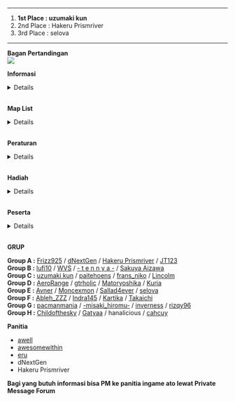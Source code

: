 --------------------------------------------------  
  

1.  **1st Place : uzumaki kun**
2.  2nd Place : Hakeru Prismriver
3.  3rd Place : selova

  
  
--------------------------------------------------  
  
**Bagan Pertandingan**  
![](https://i.ppy.sh/c74d6bcaaf7ca049d8d2cfac88a911e417ae915b/687474703a2f2f693338382e70686f746f6275636b65742e636f6d2f616c62756d732f6f6f3332312f466f72746558526f636b6d616e2f546162656c355f7a707334333339666435622e706e67)  
  
**Informasi**  
<details>

**Pendaftaran**

1.  Target peserta adalah 32 peserta.
2.  Pendaftaran akan dibuka tanggal 13 Juli 2012 sampai 27 Juli 2012.
3.  Pendaftaran akan otomatis ditutup bila peserta sudah mencapai 32.

  
  
**Umum**

1.  Pertandingan di kompetisi ini diawali dengan babak pertama dengan sistem grup, dimana pemain dibagi di dalam 8 grup.
2.  Setiap pemain di suatu grup akan berhadapan satu sama lain.
3.  Pemain yang memenangkan pertandingan mendapatkan poin 3, bila kalah tidak mendapatkan poin.
4.  2 pemain dengan poin tertinggi akan lanjut ke babak kedua.
5.  Bila terjadi kesamaan poin, maka akan dilihat dari perbedaan antara map yang dimenangkan dan yang kalah.
6.  Di babak kedua dan seterusnya, jika pemain menang dalam suatu pertandingan, maka dia berhak untuk melanjutkan ke babak selanjutnya. Bila pemain kalah dalam suatu pertandingan, maka dia akan dieliminasi dari turnamen.

  
  
**Waktu Pertandingan**  

1.  **Waktu pertandingan dibuat sesuai dengan persetujuan antara kedua pemain yang akan bertanding, jadi yang menentukan waktu pertandingan adalah pemain, bukan panitia.**
2.  Bila sudah ada kesepakatan jadwal tanding antara dua pihak, maka jadwal pertandingan  **diberitahukan kepada panitia lewat post di thread ini atau PM ke panitia (ingame/forum).**
3.  Panitia yang resmi adalah yang ada di bawah, jika panitia tidak dapat dihubungi, harap menghubungi panitia lainnya.
4.  Jadwal pertandingan akan dilihat terlebih dahulu oleh panitia.
5.  Jadwal yang akan berlaku adalah jadwal yang telah disetujui oleh panitia.
6.  Pemain diperbolehkan mengganti waktu pertandingan maksimal satu hari sebelum hari pertandingan yang telah ditentukan sebelumnya jika kedua pemain dan panitia setuju untuk menggantinya.
7.  Untuk babak kedua, pertandingan antar pemain dilaksanakan 10 hari sekali, jadi setiap 10 hari seorang pemain hanya melawan 1 lawan saja.
8.  Bila seluruh pertandingan di masing-masing grup sudah selesai sebelum 10 hari, pertandingan akan langsung dilanjutkan.
9.  Bila kesepakatan waktu belum ada sampai waktu yang ditentukan, maka panitia akan menentukan waktu pertandingan yaitu pada hari terakhir babak yang bersangkutan.

  
  
**Pertandingan**  

1.  Panitia akan memberikan 10 list beatmap sekurang-kurangnya 3 hari sebelum babak pertandingan dimulai.
2.  Setiap 10 hari akan ada pergantian list beatmap untuk babak pertama.
3.  Setiap pertandingan akan berlangsung di Multi.
4.  Tipe Game adalah osu! Standard, Team Mode : Team VS, Win Condition : Score
5.  Panitia akan membuat room tempat bertanding dan akan dikunci. Password akan diberikan pada kedua pemain lewat PM.
6.  Setiap peserta wajib bersiap-siap 15 menit sebelum jadwal pertandingan yang telah dibuat.
7.  Mod yang hanya boleh dipakai adalah No Video.
8.  Map yang telah dimainkan tidak boleh dimainkan kembali dalam satu pertandingan tersebut.
9.  Bila salah satu dari dua pemain Fail di suatu map, maka otomatis lawan dari pemain tersebut akan memenangkan map tersebut.
10.  Panitia yang menjadi Wasit akan memberikan hasil pertandingan berupa Multiplayer History (contoh :  [http://osu.ppy.sh/mp/3842145](http://osu.ppy.sh/mp/3842145)  ) dan Screenshot tiap map.
11.  Bila tidak ada panitia yang menjadi wasit, maka salah satu pemain diharapkan memberikan hasil pertandingan berupa Multiplayer History dan Screenshot tiap map di thread ini.
12.  Bila peserta tidak menghadiri pertandingan yang waktunya telaj disetujui, maka pemain tersebut dinyatakan kalah 0-3
13.  Babak final akan dilaksanakan pada tanggal  **27 Desember 2012 - 6 Januari 2013**

Babak Pertama (Grup) 

1.  Setiap pemain memilih 2 beatmap sendiri.
2.  Peserta yang berhak untuk lanjut ke babak berikutnya adalah pemain yang memenangkan skor di 3 beatmap. (cari 3 kemenangan).
3.  Bila terjadi seri pada 4 map pertama, maka map ketiga adalah map yang telah dipilih oleh panitia untuk situasi draw.

  
  
Babak Kedua (16 besar) 

1.  Setiap pemain memilih 2 beatmap sendiri.
2.  Peserta yang berhak untuk lanjut ke babak berikutnya adalah pemain yang memenangkan skor di 3 beatmap. (cari 2 kemenangan).
3.  Bila terjadi seri pada 4 map pertama, maka map ketiga adalah map yang telah dipilih oleh panitia untuk situasi draw.

  
  
Perempat Final 

1.  Setiap pemain memilih 2 beatmap sendiri.
2.  Peserta yang berhak untuk lanjut ke babak berikutnya adalah pemain yang memenangkan skor di 3 beatmap. (cari 2 kemenangan).
3.  Bila terjadi seri pada 4 map pertama, maka map ketiga adalah map yang telah dipilih oleh panitia untuk situasi draw.

  
  
Semifinal  

1.  Setiap pemain memilih 2 beatmap sendiri.
2.  Peserta yang berhak untuk lanjut ke babak berikutnya adalah pemain yang memenangkan skor di 3 beatmap. (cari 3 kemenangan).
3.  Bila terjadi seri pada 4 map pertama, maka map kelima adalah map yang telah dipilih oleh panitia untuk situasi draw.

  
  
Perebutan Juara Ketiga  

1.  Setiap pemain memilih beatmap sendiri.
2.  Peserta yang menjadi juara ketiga adalah pemain yang mencapai kemenangan sebesar 4 kali.
3.  Bila terjadi seri pada skor 3-3, maka map penentu adalah map yang telah dipilih oleh panitia untuk situasi draw.

  
  
Final  

1.  Setiap pemain memilih beatmap sendiri.
2.  Peserta yang menjadi pemenang turnamen adalah pemain yang mencapai kemenangan sebesar 6 kali
3.  Bila terjadi seri pada skor 5-5, maka map penentu adalah map yang telah dipilih oleh panitia untuk situasi draw.
</details>
<br>  
  
**Map List**  
<details>
<b>Babak Final</b>
<details>

1.  [IA - Six Trillion Years and Overnight Story [0108]](http://osu.ppy.sh/b/157861)
2.  [Memme - BSPower Explosion [0108]](http://osu.ppy.sh/b/140937)
3.  [Marguerite du Pre - Marie Antoinette [Another]](http://osu.ppy.sh/b/136640)
4.  [xi - Ascension to Heaven [Death]](http://osu.ppy.sh/b/111680)
5.  [Kucchy vs Akky - Yakumo ~ JOINT STRUGGLE [SOLO]](http://osu.ppy.sh/b/48098)
6.  [Niko - Made of Fire [Oni]](http://osu.ppy.sh/b/40017)
7.  [Rche - Todestrieb [Another]](http://osu.ppy.sh/b/129555)
8.  [Inspector K - Disconnected Hardkore (CanBlaster Remix) [Unconnected]](http://osu.ppy.sh/b/108762)
9.  [Yousei Teikoku - Kokou no Sousei [Chaos]](http://osu.ppy.sh/b/118068)
10.  [Black Hole - Pluto [Challenge]](http://osu.ppy.sh/b/146957)  
      
    Tie Breaker :
11.  [Furries in a Blender - Ridorii [Insane]](http://osu.ppy.sh/b/98496)
</details>
<br>
  
<b>Babak Perebutan Juara Tiga</b>
<details>

1.  [xi - Halcyon [Another]](http://osu.ppy.sh/b/73699)
2.  [Basshunter - Ievan Polkka Trance Remix [BeuKirby]](http://osu.ppy.sh/b/66246)
3.  [t+pazolite - Nous [Destruction]](http://osu.ppy.sh/b/134130)
4.  [COOL&CREATE - Rapid Ensemble [Lunatic]](http://osu.ppy.sh/b/49067)
5.  [Kucchy vs Akky - Satori ~3rd eyes~ [Lunatic]](http://osu.ppy.sh/b/50892)
6.  [Pizuya's Cell x MyonMyon - Romantic Children [Lunatic]](http://osu.ppy.sh/b/68431)
7.  [Ikareru Kin no Shishi - G59 [Another]](http://osu.ppy.sh/b/85513)
8.  [Galdeira - Almagest [Another]](http://osu.ppy.sh/b/132167)
9.  [Caravan Palace - Dragons [Insane]](http://osu.ppy.sh/b/145361)
10.  [Katakiri Rekka - Answer [Insane]](http://osu.ppy.sh/b/127047)  
      
    Tie Breaker :
11.  [Hatsune Miku - Rubik's Cube [7x7x7]](http://osu.ppy.sh/b/114635)
</details>
<br>
  
<b>Babak Semifinal</b>
<details>

1.  [SOUND HOLIC - Earthquake Super Shock [0108]](http://osu.ppy.sh/b/120695)
2.  [DystopiaGround - AugoEidEs [Aphotic]](http://osu.ppy.sh/b/97416)
3.  [IOSYS - Usatei 2011 [Ozzy's Extra]](http://osu.ppy.sh/b/130500)
4.  [07th Expansion - rog-limitation [Insane]](http://osu.ppy.sh/b/54581)
5.  [Hatsune Miku - With a Dance Number [0108 style]](http://osu.ppy.sh/b/98415)
6.  [Hommarju feat. R.Cena - Chousai Kenbo Sengen [Insane]](http://osu.ppy.sh/b/99342)
7.  [Shounen Radio - neu [EX]](http://osu.ppy.sh/b/93893)
8.  [Shiraishi - Shinsekai [Insane]](http://osu.ppy.sh/b/83674)
9.  [Miki Sayaka vs. Miki Sayaka (fw. Miki Sayaka) - squartatrice [Another]](http://osu.ppy.sh/b/131009)
10.  [sasakure.UK - Jack-the-Ripper [JackHasCome!]](http://osu.ppy.sh/b/81560)  
      
	Tie Breaker :
11.  [Sound Horizon - Raijin no Hidariude [Insane]](http://osu.ppy.sh/b/60089)
</details>
<br>
  
<b>Babak Perempat Final</b>
<details>

1.  [Prim - Koisuru*Uchuu Sensou!! [Another]](http://osu.ppy.sh/b/144797)
2.  [Fear, and Loathing in Las Vegas - Just Awake [Insane]](http://osu.ppy.sh/b/139446)
3.  [Hatsune Miku & Megpoid Gumi - MATRYOSHKA [Insane]](http://osu.ppy.sh/b/69405)
4.  [kors k - smooooch [Another]](http://osu.ppy.sh/b/64674)
5.  [DJ YOSHITAKA - FLOWER [Intense]](http://osu.ppy.sh/b/104635)
6.  [Masayoshi Minoshima ft. nomico - Bad Apple!! [Extra]](http://osu.ppy.sh/b/42152)
7.  [Daisuke Achiwa - BASARA [BASARA]](http://osu.ppy.sh/b/48416)
8.  [kors k vs. L.E.D. - SOLID STATE SQUAD [Another]](http://osu.ppy.sh/b/92087)
9.  [Rita - Dream Walker [Insane]](http://osu.ppy.sh/b/161611)
10.  [Rex - Heart of Witch [MXStyle]](http://osu.ppy.sh/b/70998)  
      
	Tie Breaker :
11.  [Lia - Kokoro ni Todoku Uta [Holo]](http://osu.ppy.sh/b/89428)
</details>
<br>
  
<b>Babak 16 Besar</b>
<details>

1.  [namapann - Desire Drive [Lunatic]](http://osu.ppy.sh/b/136540)
2.  [Hatsune Miku - Netoge Haijin Sprechchor [Insane]](http://osu.ppy.sh/b/87369)
3.  [IOSYS - Chanteikku Sanyousei no Itazura Daisensou [Crazy Jay]](http://osu.ppy.sh/b/91462)
4.  [765PRO ALLSTARS - READY!! [THE OSUM@STER]](http://osu.ppy.sh/b/132903)
5.  [Kozato snow - Rengetsu Ouka [Yuki YukI]](http://osu.ppy.sh/b/89856)
6.  [Dark PHOENiX - Stirring an Autumn Moon [Crazy Moon]](http://osu.ppy.sh/b/59693)
7.  [Nanamori-chu * Goraku-bu - 100%Chu~Gakusei (TV Size) [Insane]](http://osu.ppy.sh/b/159731)
8.  [Tsubaki - Kyun Kyun Tamaran Inaba-tan! [Inaba!]](http://osu.ppy.sh/b/94845)
9.  [Nakagawa Shouko - Happily Ever After [Insane]](http://osu.ppy.sh/b/62591)
10.  [SHK - Weep Irish [Insane]](http://osu.ppy.sh/b/95149)  
      
	Tie Breaker :
11.  [ave;new project feat. Sakura Saori & Inoue Miyu - Chouetsu Koi Shite Naishomea!! [Hentai]](http://osu.ppy.sh/b/104867)
</details>
<br>
  
<b>Pertandingan Ketiga Grup</b>
<details>

1.  [Nobunaga - Shinkai Shoujo [Insane]](http://osu.ppy.sh/b/93680)
2.  [marble - Suisai Candy [Collab]](http://osu.ppy.sh/b/141368)
3.  [07th Expansion - dreamenddischarger [Collab]](http://osu.ppy.sh/b/105891)
4.  [ESTi - SIN [Maximum]](http://osu.ppy.sh/b/66245)
5.  [Kagamine Rin and Len - Trick and Treat [Shuna's MiX]](http://osu.ppy.sh/b/43655)
6.  [Choucho - When the First Love Ends [Collab]](http://osu.ppy.sh/b/86219)
7.  [xi - FREEDOM DiVE [FOUR DIMENSIONS]](http://osu.ppy.sh/b/129891)
8.  [Noisestorm - Shockwave [Quake]](http://osu.ppy.sh/b/110778)
9.  [Tsukasa - The Clear Blue Sky [Insane]](http://osu.ppy.sh/b/69952)
10.  [Pendulum - The Vulture [Insane]](http://osu.ppy.sh/b/82249)
11.  [Zektbach - Raison d'etre [Another]](http://osu.ppy.sh/b/88160)  
      
    Tie Breaker :
12.  [ave;new feat. Avenew Project - Lovely Angel!! [Angel Arrow]](http://osu.ppy.sh/b/75202)
</details>
<br>
  
<b>Pertandingan Kedua Grup</b>
<details>

1.  [Ushirokara Haiyoritai G - Taiyou Iwaku Moeyo Chaos (TV Size) [Insane]](http://osu.ppy.sh/b/150057)
2.  [Hatsune Miku - Vegetable Juice (Po Pi Po) Ryu Remix [animask's Juice]](http://osu.ppy.sh/b/57735)
3.  [07th Expansion - miragecoordinator [Hard]](http://osu.ppy.sh/b/102426)
4.  [Rita - Haru Hana no Iro [Insane]](http://osu.ppy.sh/b/135109)
5.  [_yoc - Crescendo [happy30]](http://osu.ppy.sh/b/39421)
6.  [Choucho - Kawaru Mirai [Collab]](http://osu.ppy.sh/b/122740)
7.  [M2U - Seeker [SC]](http://osu.ppy.sh/b/50013)
8.  [HHH (Ryu & Dai) - So Fabulous!! [Another]](http://osu.ppy.sh/b/57510)
9.  [Sekirei - I'm With You [Insane]](http://osu.ppy.sh/b/77421)
10.  [ZUN - Reach for The Moon, Immortal Smoke [Lunatic]](http://osu.ppy.sh/b/33535)  
      
    Tie Breaker :
11.  [Innocent Key - Rabucchu * Chireiden [Insane]](http://osu.ppy.sh/b/75301)
</details>
<br>
  
<b>Pertandingan Pertama Grup</b>
<details>

1.  [Kitamura Eri - Happy Girl (TV Size) [Insane]](http://osu.ppy.sh/b/139170)
2.  [SYNC.ART'S - Sword of Valiant [Insane]](http://osu.ppy.sh/b/84475)
3.  [Carlito - Who's That Boy [Hard]](http://osu.ppy.sh/b/107035)
4.  [Kugimiya Rie, Horie Yui, Kitamura Eri - Orange -citrus mix- [Grapefruit]](http://osu.ppy.sh/b/36945)
5.  [ESTi - Oblivion [Maximum]](http://osu.ppy.sh/b/71102)
6.  [Nekomata Master - Goodbye Heaven [Another]](http://osu.ppy.sh/b/48926)
7.  [REDALiCE - Rapture [Lunatic]](http://osu.ppy.sh/b/69396)
8.  [Sum 41 - The Hell Song [Hard]](http://osu.ppy.sh/b/81227)
9.  [La Cataline - Chaotic [Hard]](http://osu.ppy.sh/b/77325)
10.  [Hatsune Miku - Nisoku Hokou [Insane]](http://osu.ppy.sh/b/74061)  
      
    Tie Breaker :
11.  [Baracuda - La Di Da (Nightcore Mix) [La Di Da]](http://osu.ppy.sh/b/63499)
</details>
</details>
<br>
  
**Peraturan** 
<details>

1.  Pemain yang datang terlambat akan diberikan kompensasi waktu sebesar 15 menit dari jadwal pertandingan.
2.  Bila pemain tidak datang juga setelah 15 menit dari jadwal pertandingan, pemain tersebut akan dieliminasi dari turnamen (dianggap kalah).
3.  Penggunaan cheat/bot DILARANG.
4.  Peraturan yang ada bisa berubah tanpa pemberitahuan panitia (diusahakan diberitahukan terlebih dahulu).
5.  Pertandingan tidak bisa diulang kecuali terjadi disconnect.
6.  Bila lagu sudah berjalan 3/4 dan ada player yang disconnect (DC), maka pertandingan akan terus dilanjutkan.
7.  Bila lagu belum sampai 3/4 dan ada player yang disconnect (DC), maka map akan diulang.
8.  Setiap player mempunyai kesempatan disconnect (DC) sebesar 2 kali per lagu, bila lebih dari itu, hasil dari map yang saat itu dimainkan tetap berlaku (tidak ada pengulangan), jadi misalnya saat player DC untuk ketiga kalinya, total skor yang dipakai adalah total skor yang ada sebelum pemain tersebut DC.
9.  Peraturan yang ada bisa berubah tanpa pemberitahuan panitia (diusahakan diberitahukan terlebih dahulu).
10.  Keputusan panitia tidak dapat diganggu gugat
</details>
<br>  
  
**Hadiah**  
<details>

> Juara 1 - osu! Supporter Tag  **6 Bulan**  
> Juara 2 - osu! Supporter Tag  **2 Bulan**  
> Juara 3 - osu! Supporter Tag  **1 Bulan**  
sponsored by  [zeroclover](http://osu.ppy.sh/u/zeroclover), [t](http://osu.ppy.sh/u/awell)[i](http://osu.ppy.sh/u/Hakeru%20Prismriver)[c](http://osu.ppy.sh/u/awesomewithin)[o](http://osu.ppy.sh/u/eru)[n](http://osu.ppy.sh/u/dNextGen)  dan  [Frizz925](http://osu.ppy.sh/u/Frizz925)
</details>
  

<br>
  
  
**Peserta**  
<details>
  
1.  Hakeru Prismriver (Dhanes)](http://osu.ppy.sh/u/Hakeru%20Prismriver)  
2.  Frizz925 (Izra)](http://osu.ppy.sh/u/Frizz925)  
3.  [pacmanmania (Videtra)](http://osu.ppy.sh/u/pacmanmania)  
4.  [WVS (Bilal)](http://osu.ppy.sh/u/WVS)  
5.  dNextGen (Alip)](http://osu.ppy.sh/u/dNextGen)  
6.  selova (Arie)](http://osu.ppy.sh/u/selova)  
7.  [uzumaki kun (Heru)](http://osu.ppy.sh/u/uzumaki%20kun)  
8.  [Childofthesky (Alice)](http://osu.ppy.sh/u/Childofthesky)  
9.  [Avner (Audi)](http://osu.ppy.sh/u/Avner)  
10.  [paitehoens (Peter)](http://osu.ppy.sh/u/paitehoens)  
11.  [cahcuy (Cahyadhi)](http://osu.ppy.sh/u/cahcuy)  
12.  [Lincolm (Edo)](http://osu.ppy.sh/u/Lincolm)  
13.  hanalicious (Hana)](http://osu.ppy.sh/u/hanalicious)  
14.  [rizqy96 (Fajar)](http://osu.ppy.sh/u/rizqy96)  
15.  gtrholic (Adrian)](http://osu.ppy.sh/u/gtrholic)  
16.  [Indra145 (Indra)](http://osu.ppy.sh/u/Indra145)  
17.  [JT123 (William)](http://osu.ppy.sh/u/JT123)  
18.  [-misaki_hiromu- (Jun)](http://osu.ppy.sh/u/-misaki_hiromu-)  
19.  [Takaichi (Dio)](http://osu.ppy.sh/u/Takaichi)  
20.  Ableh_ZZZ (Rony)](http://osu.ppy.sh/u/Ableh_ZZZ)  
21.  lufi10 (Noza)](http://osu.ppy.sh/u/lufi10)  
22.  [Gatyaa (Gatya)](http://osu.ppy.sh/u/Gatyaa)  
23.  Sakuya Aizawa (Rendy)](http://osu.ppy.sh/u/Sakuya%20Aizawa)  
24.  Matoryoshika (Fauzan)](http://osu.ppy.sh/u/Matoryoshika)  
25.  frans_niko (Fransniko)](http://osu.ppy.sh/u/frans_niko)  
26.  [Sallad4ever (Dallas)](http://osu.ppy.sh/u/Sallad4ever)  
27.  [AeroRange (Asa)](http://osu.ppy.sh/u/AeroRange)  
28.  [Kuria (Thio)](http://osu.ppy.sh/u/Kuria)  
29.  - t e n n y a - (Andya)](http://osu.ppy.sh/u/-%20t%20e%20n%20n%20y%20a%20-)  
30.  [inverness (Kenta)](http://osu.ppy.sh/u/inverness)  
31.  Moncexmon (Monic)](http://osu.ppy.sh/u/Moncexmon)  
32.  [Kartika (Tika)](http://osu.ppy.sh/u/Kartika)  
</details>
<br>
  
**GRUP**  
  
**Group A :** [Frizz925](http://osu.ppy.sh/u/Frizz925)  /  [dNextGen](http://osu.ppy.sh/u/dNextGen)  /  [Hakeru Prismriver](http://osu.ppy.sh/u/Hakeru%20Prismriver)  /  [JT123](http://osu.ppy.sh/u/JT123)  
**Group B :** [lufi10](http://osu.ppy.sh/u/lufi10)  /  [WVS](http://osu.ppy.sh/u/WVS)  /  [- t e n n y a -](http://osu.ppy.sh/u/-%20t%20e%20n%20n%20y%20a%20-)  /  [Sakuya Aizawa](http://osu.ppy.sh/u/Sakuya%20Aizawa)  
**Group C :** [uzumaki kun](http://osu.ppy.sh/u/uzumaki%20kun)  /  [paitehoens](http://osu.ppy.sh/u/paitehoens)  /  [frans_niko](http://osu.ppy.sh/u/frans_niko)  /  [Lincolm](http://osu.ppy.sh/u/Lincolm)  
**Group D :** [AeroRange](http://osu.ppy.sh/u/AeroRange)  /  [gtrholic](http://osu.ppy.sh/u/gtrholic)  /  [Matoryoshika](http://osu.ppy.sh/u/Matoryoshika)  /  [Kuria](http://osu.ppy.sh/u/Kuria)  
**Group E :** [Avner](http://osu.ppy.sh/u/Avner)  /  [Moncexmon](http://osu.ppy.sh/u/Moncexmon)  /  [Sallad4ever](http://osu.ppy.sh/u/Sallad4ever)  /  [selova](http://osu.ppy.sh/u/selova)  
**Group F :** [Ableh_ZZZ](http://osu.ppy.sh/u/Ableh_ZZZ)  /  [Indra145](http://osu.ppy.sh/u/Indra145)  /  [Kartika](http://osu.ppy.sh/u/Kartika)  /  [Takaichi](http://osu.ppy.sh/u/Takaichi)  
**Group G :** [pacmanmania](http://osu.ppy.sh/u/pacmanmania)  /  [-misaki_hiromu-](http://osu.ppy.sh/u/-misaki_hiromu-)  /  [inverness](http://osu.ppy.sh/u/inverness)  /  [rizqy96](http://osu.ppy.sh/u/rizqy96)  
**Group H :** [Childofthesky](http://osu.ppy.sh/u/Childofthesky)  /  [Gatyaa](http://osu.ppy.sh/u/Gatyaa)  /  hanalicious /  [cahcuy](http://osu.ppy.sh/u/cahcuy)

  
  
**Panitia**  
- [awell](http://osu.ppy.sh/u/341298)  
- [awesomewithin](http://osu.ppy.sh/u/81652)  
- [eru](http://osu.ppy.sh/u/194825)  
- dNextGen
- Hakeru Prismriver
  
**Bagi yang butuh informasi bisa PM ke panitia ingame ato lewat Private Message Forum**
